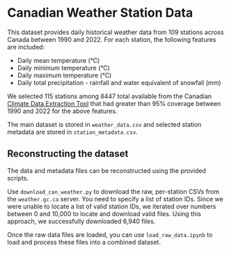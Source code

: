 # Canadian Weather Station Data

This dataset provides daily historical weather data from 109 stations across Canada between 1990 and 2022. For each station, the following features are included:

- Daily mean temperature (℃)
- Daily minimum temperature (℃)
- Daily maximum temperature (℃)
- Daily total precipitation - rainfall and water equivalent of snowfall (mm)

We selected 115 stations among 8447 total available from the Canadian [Climate Data Extraction Tool](https://climate-change.canada.ca/climate-data/#/daily-climate-data) that had greater than 95% coverage between 1990 and 2022 for the above features. 

The main dataset is stored in `weather_data.csv` and selected station metadata are stored in `station_metadata.csv`.

## Reconstructing the dataset

The data and metadata files can be reconstructed using the provided scripts.

Use `download_can_weather.py` to download the raw, per-station CSVs from the `weather.gc.ca` server. You need to specify a list of station IDs. Since we were unable to locate a list of valid station IDs, we iterated over numbers between 0 and 10,000 to locate and download valid files. Using this approach, we successfully downloaded 6,940 files. 

Once the raw data files are loaded, you can use `load_raw_data.ipynb` to load and process these files into a combined dataset. 
